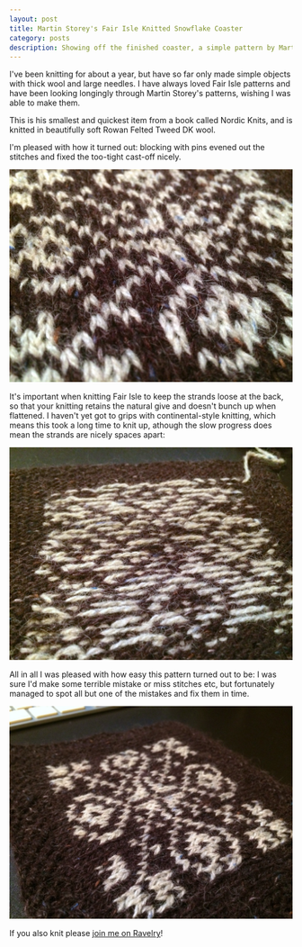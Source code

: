 ```yaml
---
layout: post
title: Martin Storey's Fair Isle Knitted Snowflake Coaster
category: posts
description: Showing off the finished coaster, a simple pattern by Martin Storey and my first go at Fair Isle knitting.
---
```


I've been knitting for about a year, but have so far only made simple objects
with thick wool and large needles.  I have always loved Fair Isle patterns and
have been looking longingly through Martin Storey's patterns, wishing I was able
to make them.

This is his smallest and quickest item from a book called Nordic Knits, and is
knitted in beautifully soft Rowan Felted Tweed DK wool.

I'm pleased with how it turned out: blocking with pins evened out the stitches
and fixed the too-tight cast-off nicely.

![Fair Isle Snowflake Coaster: Closeup](/images/fair_isle_coaster_close.jpg)

It's important when knitting Fair Isle to keep the strands loose at the back, so
that your knitting retains the natural give and doesn't bunch up when flattened.
I haven't yet got to grips with continental-style knitting, which means this
took a long time to knit up, athough the slow progress does mean the strands are
nicely spaces apart:

![Fair Isle Snowflake Coaster: Back](/images/fair_isle_coaster_back.jpg)

All in all I was pleased with how easy this pattern turned out to be: I was sure
I'd make some terrible mistake or miss stitches etc, but fortunately managed to
spot all but one of the mistakes and fix them in time.

![Fair Isle Snowflake Coaster: Front](/images/fair_isle_coaster_front.jpg)

If you also knit please [join me on
Ravelry](http://www.ravelry.com/people/philhale)!

